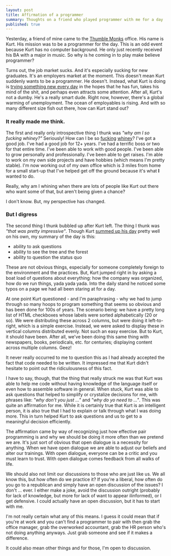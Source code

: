 ```yaml
---
layout: post
title: Affirmation of a programmer
summary: Thoughts on a friend who played programmer with me for a day
published: true
---
```

Yesterday, a friend of mine came to the [Thumble Monks](http://github.com/thumblemonks) office. His name is Kurt. His mission was to be a programmer for the day. This is an odd event because Kurt has no computer background. He only just recently received his BA with a major in music. So why is he coming in to play make believe programmer?

Turns out, the job market sucks. And it's especially sucking for new graduates. It's an employers market at the moment. This doesn't mean Kurt suddenly wants to be a programmer. He doesn't. Instead, what Kurt is doing is [trying something new every day](http://my-unemployment-challenge.blogspot.com/) in the hopes that he has fun, takes his mind of the shit, and perhaps even attracts some attention. After all, Kurt's not a dumby. He's a really smart dude. Right now, however, there's a global warming of unemployment. The ocean of employables is rising. And with so many different size fish out there, how can Kurt stand out?

### It really made me think.

The first and really only introspective thing I thunk was *"why am I so fucking whiney?"* Seriously! How can I be so [fucking](/life/random-thoughts-ed-1.html) [whiney](/life/the-path.html)? I've got a good job. I've had a good job for 12+ years. I've had a terrific boss or two for that entire time. I've been able to work with good people. I've been able to grow personally and professionally. I've been able to get raises. I'm able to work on my own side projects and have hobbies (which means I'm pretty stable). I'm now working out of my own office which is 3 miles from home for a small start-up that I've helped get off the ground because it's what **I** wanted to do.

Really, why am I whining when there are lots of people like Kurt out there who want some of that, but aren't being given a chance?

I don't know. But, my perspective has changed.

### But I digress

The second thing I thunk bubbled up after Kurt left. The thing I thunk was *"that was pretty impressive"*. Though Kurt [summed up his day](http://my-unemployment-challenge.blogspot.com/2009/10/speaking-in-code.html) pretty well on his own, my summary of the day is this:

* ability to ask questions
* ability to see the tree and the forest
* ability to question the status quo

These are not obvious things, especially for someone completely foreign to the environment and the practices. But, Kurt jumped right in by asking a boat load of questions about everything: how the company was organized, how do we run things, yada yada yada. Into the daily stand he noticed some typos on a page we had all been staring at for a day.

At one point Kurt questioned - and I'm paraphrasing - why we had to jump through so many hoops to program something that seems so obvious and has been done for 100s of years. The scenario being: we have a pretty long list of HTML checkboxes whose labels were sorted alphabetically (20 or so). We were distributing these across 2 columns, but were doing it left-to-right, which is a simple exercise. Instead, we were asked to display these in vertical columns distributed evenly. Not such an easy exercise. But to Kurt, it should have been. After all, we've been doing this same thing with newspapers, books, periodicals, etc. for centuries; displaying content across multiple columns. Geez!

It never really occurred to me to question this as I had already accepted the fact that code needed to be written. It impressed me that Kurt didn't hesitate to point out the ridiculousness of this fact.

I have to say, though, that the thing that really struck me was that Kurt was able to help me code without having knowledge of the language itself or even how to assemble software in general. When stuck, Kurt was able to ask questions that helped to simplify or crystalize decisions for me, with phrases like: *"why don't you just ..."* and *"why do yo need to ..."*. This was quite an affirmation for me. While it is certainly true that Kurt is an intelligent person, it is also true that I had to explain or talk through what I was doing more. This in turn helped Kurt to ask questions and us to get to a meaningful decision efficiently.

The affirmation came by way of recognizing just how effective pair programming is and why we should be doing it more often than we pretend we are. It's just sort of obvious that open dialogue is a necessity for anything. When we have open dialogue we are able to adjust our beliefs and alter our trainings. With open dialogue, everyone can be a critic and you must learn to trust. With open dialogue comes feedback from all walks of life.

We should also not limit our discussions to those who are just like us. We all know this, but how often do we practice it? If you're a liberal, how often do you go to a republican and simply have an open discussion of the issues? I don't ... ever. I either make a joke, avoid the discussion outright (probably for lack of knowledge, but more for lack of want to appear ilinformed), or I get defensive. I could actually have an open discussion, but it has to start with me.

I'm not really certain what any of this means. I guess it could mean that if you're at work and you can't find a programmer to pair with then grab the office manager, grab the overworked accountant, grab the HR person who's not doing anything anyways. Just grab someone and see if it makes a difference.

It could also mean other things and for those, I'm open to discussion.

